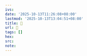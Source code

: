 ```yaml
---
ivs:
date: '2025-10-13T11:26:08+08:00'
lastmod: '2025-10-13T13:04:51+08:00'
title: 󰍱
url: 󰍱
tags: []
hex: 
src:
note:
---
```

